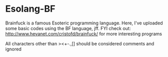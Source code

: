 # Esolang-BF
Brainfuck is a famous Esoteric programming language. Here, I've uploaded some basic codes using the BF language, jff. FYI check out: http://www.hevanet.com/cristofd/brainfuck/ for more interesting programs

All characters other than ><+-.,[] should be considered comments and ignored

